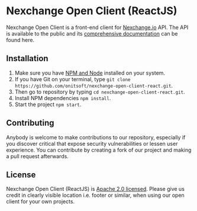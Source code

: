 # Nexchange Open Client (ReactJS)

Nexchange Open Client is a front-end client for [Nexchange.io](https://nexchange.io/) API. The API is available to the public and its [comprehensive documentation](http://docs.nexchange2.apiary.io/) can be found here. 

## Installation

1. Make sure you have [NPM and Node](https://docs.npmjs.com/getting-started/installing-node) installed on your system.
2. If you have Git on your terminal, type `git clone https://github.com/onitsoft/nexchange-open-client-react.git`.
3. Then go to repository by typing `cd nexchange-open-client-react.git`.
4. Install NPM dependencies `npm install`.
5. Start the project `npm start`.

## Contributing

Anybody is welcome to make contributions to our repository, especially if you discover critical that expose security vulnerabilities or lessen user experience. You can contribute by creating a fork of our project and making a pull request afterwards.

## License

Nexchange Open Client (ReactJS) is [Apache 2.0 licensed](https://github.com/onitsoft/nexchange-open-client-react/blob/master/LICENSE). Please give us credit in clearly visible location i.e. footer or similar, when using our open client for your own projects.

